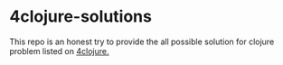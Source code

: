 # 4clojure-solutions
This repo is an honest try to provide the all possible solution for clojure problem listed on 
[4clojure.](http://www.4clojure.com/problems/)
